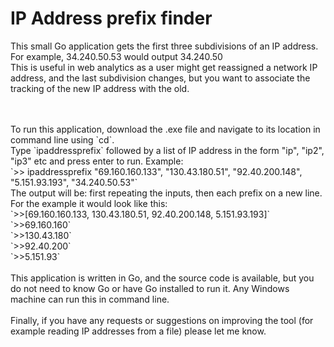 # IP Address prefix finder
This small Go application gets the first three subdivisions of an IP address. <br>
For example, 34.240.50.53 would output 34.240.50 <br>
This is useful in web analytics as a user might get reassigned a network IP address, and the last subdivision changes, but you want to associate the tracking of the new IP address with the old. 

<br>
<br>
To run this application, download the .exe file and navigate to its location in command line using `cd`.<br>
Type `ipaddressprefix` followed by a list of IP address in the form "ip", "ip2", "ip3" etc and press enter to run.
Example:<br>
`>> ipaddressprefix "69.160.160.133", "130.43.180.51", "92.40.200.148", "5.151.93.193", "34.240.50.53"`<br>
The output will be: first repeating the inputs, then each prefix on a new line. For the example it would look like this:<br>
`>>[69.160.160.133, 130.43.180.51, 92.40.200.148, 5.151.93.193]`<br>
`>>69.160.160`<br>
`>>130.43.180`<br>
`>>92.40.200`<br>
`>>5.151.93` <br><br>
This application is written in Go, and the source code is available, but you do not need to know Go or have Go installed to run it. Any Windows machine can run this in command line. <br><br>
Finally, if you have any requests or suggestions on improving the tool (for example reading IP addresses from a file) please let me know.
